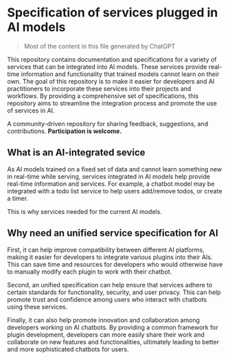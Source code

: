 # Specification of services plugged in AI models
> Most of the content in this file generated by ChatGPT

This repository contains documentation and specifications for a variety of services that can be integrated into AI models. These services provide real-time information and functionality that trained models cannot learn on their own. The goal of this repository is to make it easier for developers and AI practitioners to incorporate these services into their projects and workflows. By providing a comprehensive set of specifications, this repository aims to streamline the integration process and promote the use of services in AI.

A community-driven repository for sharing feedback, suggestions, and contributions. **Participation is welcome.**


## What is an AI-integrated sevice

As AI models trained on a fixed set of data and cannot learn something new in real-time while serving, services integrated in AI models help provide real-time information and services. For example, a chatbot model may be integrated with a todo list service to help users add/remove todos, or create a timer. 

This is why services needed for the current AI models.


## Why need an unified service specification for AI

First, it can help improve compatibility between different AI platforms, making it easier for developers to integrate various plugins into their AIs. This can save time and resources for developers who would otherwise have to manually modify each plugin to work with their chatbot.

Second, an unified specification can help ensure that services adhere to certain standards for functionality, security, and user privacy. This can help promote trust and confidence among users who interact with chatbots using these services.

Finally, it can also help promote innovation and collaboration among developers working on AI chatbots. By providing a common framework for plugin development, developers can more easily share their work and collaborate on new features and functionalities, ultimately leading to better and more sophisticated chatbots for users.
